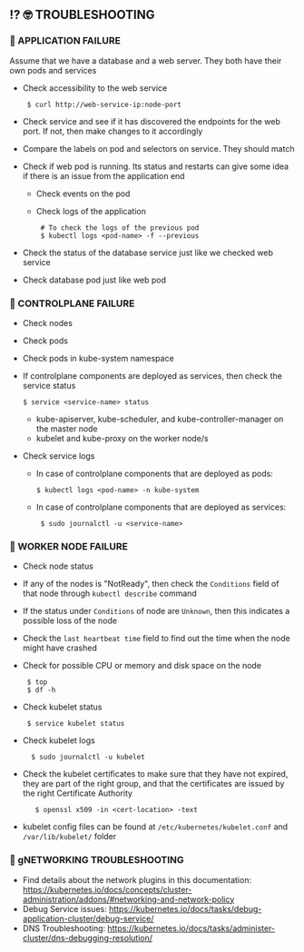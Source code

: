 ## :interrobang: :nerd_face: TROUBLESHOOTING


  ### :diamond_shape_with_a_dot_inside: APPLICATION FAILURE
  Assume that we have a database and a web server. They both have their own pods and services
  - Check accessibility to the web service
     
         $ curl http://web-service-ip:node-port
    
  - Check service and see if it has discovered the endpoints for the web port. If not, then make changes to it accordingly
  - Compare the labels on pod and selectors on service. They should match
  - Check if web pod is running. Its status and restarts can give some idea if there is an issue from the application end
       - Check events on the pod
       - Check logs of the application
             
              # To check the logs of the previous pod
              $ kubectl logs <pod-name> -f --previous
  - Check the status of the database service just like we checked web service
  - Check database pod just like web pod
  
  ### :diamond_shape_with_a_dot_inside: CONTROLPLANE FAILURE
  - Check nodes
  - Check pods
  - Check pods in kube-system namespace
  - If controlplane components are deployed as services, then check the service status

        $ service <service-name> status
  
    - kube-apiserver, kube-scheduler, and kube-controller-manager on the master node
    - kubelet and kube-proxy on the worker node/s
  - Check service logs

     - In case of controlplane components that are deployed as pods:

           $ kubectl logs <pod-name> -n kube-system
    - In case of controlplane components that are deployed as services:

           $ sudo journalctl -u <service-name>

  ### :diamond_shape_with_a_dot_inside: WORKER NODE FAILURE
  - Check node status
  - If any of the nodes is "NotReady", then check the `Conditions` field of that node through `kubectl describe` command
  - If the status under `Conditions` of node are `Unknown`, then this indicates a possible loss of the node
  - Check the `last heartbeat time` field to find out the time when the node might have crashed
  - Check for possible CPU or memory and disk space on the node
 
         $ top
         $ df -h
  - Check kubelet status
   
         $ service kubelet status
-  Check kubelet logs

         $ sudo journalctl -u kubelet
- Check the kubelet certificates to make sure that they have not expired, they are part of the right group, and that the certificates are issued by the right Certificate Authority

         $ openssl x509 -in <cert-location> -text
- kubelet config files can be found at `/etc/kubernetes/kubelet.conf` and `/var/lib/kubelet/` folder

### :diamond_shape_with_a_dot_inside: gNETWORKING TROUBLESHOOTING
 - Find details about the network plugins in this documentation: https://kubernetes.io/docs/concepts/cluster-administration/addons/#networking-and-network-policy
 - Debug Service issues: https://kubernetes.io/docs/tasks/debug-application-cluster/debug-service/
 - DNS Troubleshooting: https://kubernetes.io/docs/tasks/administer-cluster/dns-debugging-resolution/